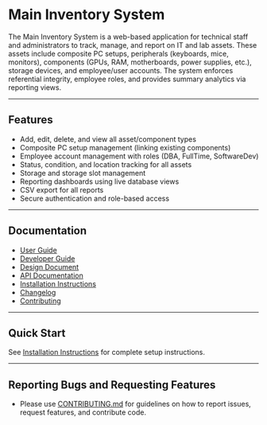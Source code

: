 # Main Inventory System

The Main Inventory System is a web-based application for technical staff and administrators to track, manage, and report on IT and lab assets. These assets include composite PC setups, peripherals (keyboards, mice, monitors), components (GPUs, RAM, motherboards, power supplies, etc.), storage devices, and employee/user accounts. The system enforces referential integrity, employee roles, and provides summary analytics via reporting views.

---

## Features

- Add, edit, delete, and view all asset/component types
- Composite PC setup management (linking existing components)
- Employee account management with roles (DBA, FullTime, SoftwareDev)
- Status, condition, and location tracking for all assets
- Storage and storage slot management
- Reporting dashboards using live database views
- CSV export for all reports
- Secure authentication and role-based access

---
## Documentation

- [User Guide](Docs/Inventory%20System%20docs/Inventory_System_User_Guide_Version2.md)
- [Developer Guide](Docs/Inventory%20System%20docs/Inventory_System_Developer_Guide_Version2.md)
- [Design Document](Docs/Inventory%20System%20docs/Inventory_System_Requirements_UPDATED_Version2.md)
- [API Documentation](Docs/Inventory%20System%20docs/docs_API_DOCUMENTATION_Version2.md)
- [Installation Instructions](Docs/Inventory%20System%20docs/docs_INSTALLATION_Version2.md)
- [Changelog](CHANGELOG.md)
- [Contributing](CONTRIBUTING.md)

---

## Quick Start

See [Installation Instructions](Docs/Inventory%20System%20docs/docs_INSTALLATION_Version2.md) for complete setup instructions.

---

## Reporting Bugs and Requesting Features

- Please use [CONTRIBUTING.md](CONTRIBUTING.md) for guidelines on how to report issues, request features, and contribute code.
